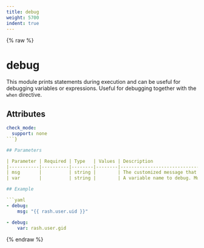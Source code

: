 ```yaml
---
title: debug
weight: 5700
indent: true
---
```


{% raw %}
# debug

This module prints statements during execution and can be useful for debugging variables or
expressions. Useful for debugging together with the `when` directive.

## Attributes

```yaml
check_mode:
  support: none
```}

## Parameters

| Parameter | Required | Type   | Values | Description                                                                                                                                                                                                                                                |
|-----------|----------|--------|--------|------------------------------------------------------------------------------------------------------------------------------------------------------------------------------------------------------------------------------------------------------------|
| msg       |          | string |        | The customized message that is printed. If omitted, prints a generic message.                                                                                                                                                                              |
| var       |          | string |        | A variable name to debug. Mutually exclusive with the msg option. Be aware that this option already runs in Tera context and has an implicit `{{ }` wrapping, so you should not be using Tera delimiters unless you are looking for double interpolation. |

## Example

```yaml
- debug:
    msg: "{{ rash.user.uid }}"

- debug:
    var: rash.user.gid
```

{% endraw %}